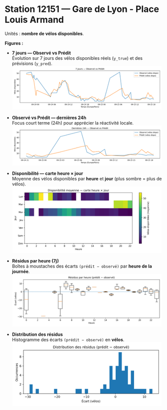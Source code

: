 # Station 12151 — Gare de Lyon - Place Louis Armand

Unités : **nombre de vélos disponibles**.

**Figures :**

- **7 jours — Observé vs Prédit**  
  Évolution sur 7 jours des vélos disponibles réels (`y_true`) et des prévisions (`y_pred`).  
  ![](./12151/timeline_7d.png)

- **Observé vs Prédit — dernières 24h**  
  Focus court terme (24h) pour apprécier la réactivité locale.  
  ![](./12151/obs_vs_pred_24h.png)

- **Disponibilité — carte heure × jour**  
  Moyenne des vélos disponibles par **heure** et **jour** (plus sombre = plus de vélos).  
  ![](./12151/heatmap_hour_dow.png)

- **Résidus par heure (7j)**  
  Boîtes à moustaches des écarts `(prédit − observé)` par **heure de la journée**.  
  ![](./12151/residual_box_by_hour.png)

- **Distribution des résidus**  
  Histogramme des écarts `(prédit − observé)` en **vélos**.  
  ![](./12151/residual_hist.png)

